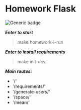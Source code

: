 # Homework Flask

![Generic badge](https://img.shields.io/badge/Flask-Done-<COLOR>.svg)

***Enter to start***
>make homework-i-run

***Enter to install requirements***
>make init-dev
>
> 
***Main routes:***
- '/'
- '/requirements/'
- '/generate-users/'
- '/space/'
- '/mean/'
